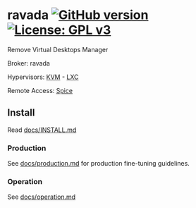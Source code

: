 # ravada [![GitHub version](https://img.shields.io/badge/version-0.1.1--beta-brightgreen.svg)](https://github.com/frankiejol/ravada/releases) [![License: GPL v3](https://img.shields.io/badge/License-GPL%20v3-blue.svg)](https://github.com/frankiejol/ravada/blob/master/LICENSE)

Remove Virtual Desktops Manager

Broker: ravada

Hypervisors: [KVM](http://www.linux-kvm.org/) - [LXC](https://linuxcontainers.org/)

Remote Access: [Spice](http://www.spice-space.org/)

## Install

Read [docs/INSTALL.md](https://github.com/frankiejol/ravada/blob/master/docs/INSTALL.md)


### Production

See [docs/production.md](https://github.com/frankiejol/ravada/blob/master/docs/production.md)
for production fine-tuning guidelines.

### Operation

See [docs/operation.md](https://github.com/frankiejol/ravada/blob/master/docs/operation.md)

